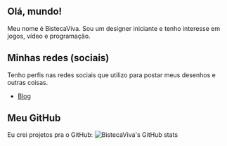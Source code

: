 ## Olá, mundo!
Meu nome é BistecaViva. Sou um designer iniciante e tenho interesse em jogos, vídeo e programação.
 
## Minhas redes (sociais)
Tenho perfis nas redes sociais que utilizo para postar meus desenhos e outras coisas.
<ul>
  <li> <a href="index.html"> Blog </a></li>
</ul>

## Meu GitHub
Eu crei projetos pra o GitHub:
![BistecaViva's GitHub stats](https://github-readme-stats.vercel.app/api?username=BistecaViva&show_icons=true&theme=radical)
